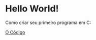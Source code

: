 <h1>Hello World!</h1>
<p>Como criar seu primeiro programa em C:</p>
<a href="./../helloWorld.c">O Código</a>
